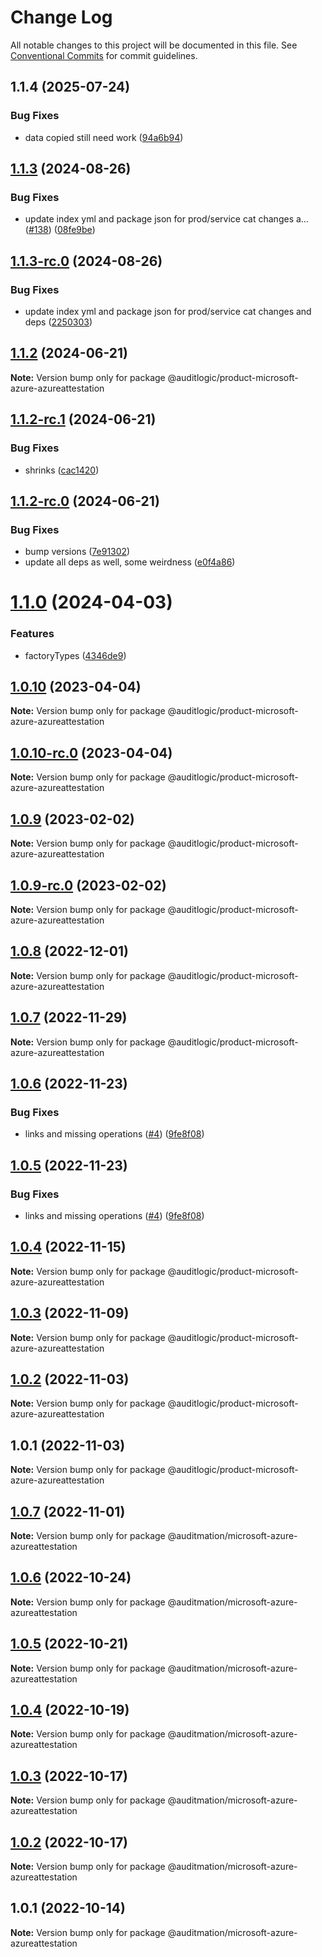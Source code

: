 # Change Log

All notable changes to this project will be documented in this file.
See [Conventional Commits](https://conventionalcommits.org) for commit guidelines.

## 1.1.4 (2025-07-24)


### Bug Fixes

* data copied still need work ([94a6b94](https://github.com/zerobias-org/product/commit/94a6b942fb0516367548599d739529536132755a))





## [1.1.3](https://github.com/auditlogic/product/compare/@auditlogic/product-microsoft-azure-azureattestation@1.1.2...@auditlogic/product-microsoft-azure-azureattestation@1.1.3) (2024-08-26)


### Bug Fixes

* update index yml and package json for prod/service cat changes a… ([#138](https://github.com/auditlogic/product/issues/138)) ([08fe9be](https://github.com/auditlogic/product/commit/08fe9beb1c8457462a19bc69caa02e6212d97e1a))





## [1.1.3-rc.0](https://github.com/auditlogic/product/compare/@auditlogic/product-microsoft-azure-azureattestation@1.1.2...@auditlogic/product-microsoft-azure-azureattestation@1.1.3-rc.0) (2024-08-26)


### Bug Fixes

* update index yml and package json for prod/service cat changes and deps ([2250303](https://github.com/auditlogic/product/commit/225030363a363608240135b7ebed386b28f01e4b))





## [1.1.2](https://github.com/auditlogic/product/compare/@auditlogic/product-microsoft-azure-azureattestation@1.1.2-rc.1...@auditlogic/product-microsoft-azure-azureattestation@1.1.2) (2024-06-21)

**Note:** Version bump only for package @auditlogic/product-microsoft-azure-azureattestation





## [1.1.2-rc.1](https://github.com/auditlogic/product/compare/@auditlogic/product-microsoft-azure-azureattestation@1.1.2-rc.0...@auditlogic/product-microsoft-azure-azureattestation@1.1.2-rc.1) (2024-06-21)


### Bug Fixes

* shrinks ([cac1420](https://github.com/auditlogic/product/commit/cac14200fefcd8183ab69fe89a47bd3f70f563e9))





## [1.1.2-rc.0](https://github.com/auditlogic/product/compare/@auditlogic/product-microsoft-azure-azureattestation@1.1.0...@auditlogic/product-microsoft-azure-azureattestation@1.1.2-rc.0) (2024-06-21)


### Bug Fixes

* bump versions ([7e91302](https://github.com/auditlogic/product/commit/7e913023b8b312150ed7762c32fbbe616be71de5))
* update all deps as well, some weirdness ([e0f4a86](https://github.com/auditlogic/product/commit/e0f4a864714e2d3de6bbf3da014d5312fe53be2f))





# [1.1.0](https://github.com/auditlogic/product/compare/@auditlogic/product-microsoft-azure-azureattestation@1.0.10...@auditlogic/product-microsoft-azure-azureattestation@1.1.0) (2024-04-03)


### Features

* factoryTypes ([4346de9](https://github.com/auditlogic/product/commit/4346de92693aee892fccf725338ffc7b80ab182b))





## [1.0.10](https://github.com/auditlogic/product/compare/@auditlogic/product-microsoft-azure-azureattestation@1.0.9...@auditlogic/product-microsoft-azure-azureattestation@1.0.10) (2023-04-04)

**Note:** Version bump only for package @auditlogic/product-microsoft-azure-azureattestation





## [1.0.10-rc.0](https://github.com/auditlogic/product/compare/@auditlogic/product-microsoft-azure-azureattestation@1.0.9...@auditlogic/product-microsoft-azure-azureattestation@1.0.10-rc.0) (2023-04-04)

**Note:** Version bump only for package @auditlogic/product-microsoft-azure-azureattestation





## [1.0.9](https://github.com/auditlogic/product/compare/@auditlogic/product-microsoft-azure-azureattestation@1.0.8...@auditlogic/product-microsoft-azure-azureattestation@1.0.9) (2023-02-02)

**Note:** Version bump only for package @auditlogic/product-microsoft-azure-azureattestation





## [1.0.9-rc.0](https://github.com/auditlogic/product/compare/@auditlogic/product-microsoft-azure-azureattestation@1.0.8...@auditlogic/product-microsoft-azure-azureattestation@1.0.9-rc.0) (2023-02-02)

**Note:** Version bump only for package @auditlogic/product-microsoft-azure-azureattestation





## [1.0.8](https://github.com/auditlogic/product/compare/@auditlogic/product-microsoft-azure-azureattestation@1.0.7...@auditlogic/product-microsoft-azure-azureattestation@1.0.8) (2022-12-01)

**Note:** Version bump only for package @auditlogic/product-microsoft-azure-azureattestation





## [1.0.7](https://github.com/auditlogic/product/compare/@auditlogic/product-microsoft-azure-azureattestation@1.0.6...@auditlogic/product-microsoft-azure-azureattestation@1.0.7) (2022-11-29)

**Note:** Version bump only for package @auditlogic/product-microsoft-azure-azureattestation





## [1.0.6](https://github.com/auditlogic/product/compare/@auditlogic/product-microsoft-azure-azureattestation@1.0.4...@auditlogic/product-microsoft-azure-azureattestation@1.0.6) (2022-11-23)


### Bug Fixes

* links and missing operations ([#4](https://github.com/auditlogic/product/issues/4)) ([9fe8f08](https://github.com/auditlogic/product/commit/9fe8f08fe7c57fdb79f991ac35bd6ac2e7dcad38))





## [1.0.5](https://github.com/auditlogic/product/compare/@auditlogic/product-microsoft-azure-azureattestation@1.0.4...@auditlogic/product-microsoft-azure-azureattestation@1.0.5) (2022-11-23)


### Bug Fixes

* links and missing operations ([#4](https://github.com/auditlogic/product/issues/4)) ([9fe8f08](https://github.com/auditlogic/product/commit/9fe8f08fe7c57fdb79f991ac35bd6ac2e7dcad38))





## [1.0.4](https://github.com/auditlogic/product/compare/@auditlogic/product-microsoft-azure-azureattestation@1.0.3...@auditlogic/product-microsoft-azure-azureattestation@1.0.4) (2022-11-15)

**Note:** Version bump only for package @auditlogic/product-microsoft-azure-azureattestation





## [1.0.3](https://github.com/auditlogic/product/compare/@auditlogic/product-microsoft-azure-azureattestation@1.0.2...@auditlogic/product-microsoft-azure-azureattestation@1.0.3) (2022-11-09)

**Note:** Version bump only for package @auditlogic/product-microsoft-azure-azureattestation





## [1.0.2](https://github.com/auditlogic/product/compare/@auditlogic/product-microsoft-azure-azureattestation@1.0.1...@auditlogic/product-microsoft-azure-azureattestation@1.0.2) (2022-11-03)

**Note:** Version bump only for package @auditlogic/product-microsoft-azure-azureattestation





## 1.0.1 (2022-11-03)

**Note:** Version bump only for package @auditlogic/product-microsoft-azure-azureattestation





## [1.0.7](https://github.com/auditmation/store-content/compare/@auditmation/microsoft-azure-azureattestation@1.0.6...@auditmation/microsoft-azure-azureattestation@1.0.7) (2022-11-01)

**Note:** Version bump only for package @auditmation/microsoft-azure-azureattestation





## [1.0.6](https://github.com/auditmation/store-content/compare/@auditmation/microsoft-azure-azureattestation@1.0.5...@auditmation/microsoft-azure-azureattestation@1.0.6) (2022-10-24)

**Note:** Version bump only for package @auditmation/microsoft-azure-azureattestation





## [1.0.5](https://github.com/auditmation/store-content/compare/@auditmation/microsoft-azure-azureattestation@1.0.4...@auditmation/microsoft-azure-azureattestation@1.0.5) (2022-10-21)

**Note:** Version bump only for package @auditmation/microsoft-azure-azureattestation





## [1.0.4](https://github.com/auditmation/store-content/compare/@auditmation/microsoft-azure-azureattestation@1.0.3...@auditmation/microsoft-azure-azureattestation@1.0.4) (2022-10-19)

**Note:** Version bump only for package @auditmation/microsoft-azure-azureattestation





## [1.0.3](https://github.com/auditmation/store-content/compare/@auditmation/microsoft-azure-azureattestation@1.0.2...@auditmation/microsoft-azure-azureattestation@1.0.3) (2022-10-17)

**Note:** Version bump only for package @auditmation/microsoft-azure-azureattestation





## [1.0.2](https://github.com/auditmation/store-content/compare/@auditmation/microsoft-azure-azureattestation@1.0.1...@auditmation/microsoft-azure-azureattestation@1.0.2) (2022-10-17)

**Note:** Version bump only for package @auditmation/microsoft-azure-azureattestation





## 1.0.1 (2022-10-14)

**Note:** Version bump only for package @auditmation/microsoft-azure-azureattestation
